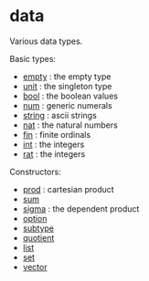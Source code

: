 data
====

Various data types.

Basic types:

* [empty](empty.lean) : the empty type
* [unit](unit.lean) : the singleton type
* [bool](bool.lean) : the boolean values
* [num](num.lean) : generic numerals
* [string](string.lean) : ascii strings
* [nat](nat/nat.md) : the natural numbers
* [fin](fin.lean) : finite ordinals
* [int](int/int.md) : the integers
* [rat](rat/rat.md) : the integers

Constructors:

* [prod](prod.lean) : cartesian product
* [sum](sum.lean)
* [sigma](sigma.lean) : the dependent product
* [option](option.lean)
* [subtype](subtype.lean)
* [quotient](quotient/quotient.md)
* [list](list/list.md)
* [set](set/set.md)
* [vector](vector.lean)